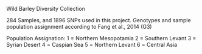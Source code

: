 Wild Barley Diversity Collection

284 Samples, and 1896 SNPs used in this project.
Genotypes and sample population assignment according to Fang et al., 2014 (G3)

Population Assignation:
1 = Northern Mesopotamia
2 = Southern Levant
3 = Syrian Desert
4 = Caspian Sea
5 = Northern Levant
6 = Central Asia

